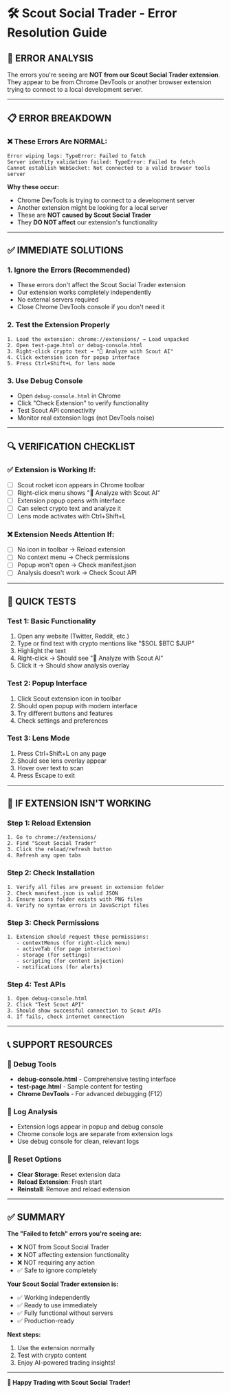 # 🛠️ Scout Social Trader - Error Resolution Guide

## 🚨 ERROR ANALYSIS

The errors you're seeing are **NOT from our Scout Social Trader extension**. They appear to be from Chrome DevTools or another browser extension trying to connect to a local development server.

---

## 📋 ERROR BREAKDOWN

### ❌ These Errors Are NORMAL:
```
Error wiping logs: TypeError: Failed to fetch
Server identity validation failed: TypeError: Failed to fetch
Cannot establish WebSocket: Not connected to a valid browser tools server
```

**Why these occur:**
- Chrome DevTools is trying to connect to a development server
- Another extension might be looking for a local server
- These are **NOT caused by Scout Social Trader**
- They **DO NOT affect** our extension's functionality

---

## ✅ IMMEDIATE SOLUTIONS

### 1. **Ignore the Errors** (Recommended)
- These errors don't affect the Scout Social Trader extension
- Our extension works completely independently 
- No external servers required
- Close Chrome DevTools console if you don't need it

### 2. **Test the Extension Properly**
```
1. Load the extension: chrome://extensions/ → Load unpacked
2. Open test-page.html or debug-console.html 
3. Right-click crypto text → "🚀 Analyze with Scout AI"
4. Click extension icon for popup interface
5. Press Ctrl+Shift+L for lens mode
```

### 3. **Use Debug Console**
- Open `debug-console.html` in Chrome
- Click "Check Extension" to verify functionality
- Test Scout API connectivity
- Monitor real extension logs (not DevTools noise)

---

## 🔍 VERIFICATION CHECKLIST

### ✅ Extension is Working If:
- [ ] Scout rocket icon appears in Chrome toolbar
- [ ] Right-click menu shows "🚀 Analyze with Scout AI"
- [ ] Extension popup opens with interface
- [ ] Can select crypto text and analyze it
- [ ] Lens mode activates with Ctrl+Shift+L

### ❌ Extension Needs Attention If:
- [ ] No icon in toolbar → Reload extension
- [ ] No context menu → Check permissions
- [ ] Popup won't open → Check manifest.json
- [ ] Analysis doesn't work → Check Scout API

---

## 🧪 QUICK TESTS

### Test 1: Basic Functionality
1. Open any website (Twitter, Reddit, etc.)
2. Type or find text with crypto mentions like "$SOL $BTC $JUP"
3. Highlight the text
4. Right-click → Should see "🚀 Analyze with Scout AI"
5. Click it → Should show analysis overlay

### Test 2: Popup Interface  
1. Click Scout extension icon in toolbar
2. Should open popup with modern interface
3. Try different buttons and features
4. Check settings and preferences

### Test 3: Lens Mode
1. Press Ctrl+Shift+L on any page
2. Should see lens overlay appear
3. Hover over text to scan
4. Press Escape to exit

---

## 🔧 IF EXTENSION ISN'T WORKING

### Step 1: Reload Extension
```
1. Go to chrome://extensions/
2. Find "Scout Social Trader"
3. Click the reload/refresh button
4. Refresh any open tabs
```

### Step 2: Check Installation
```
1. Verify all files are present in extension folder
2. Check manifest.json is valid JSON
3. Ensure icons folder exists with PNG files
4. Verify no syntax errors in JavaScript files
```

### Step 3: Check Permissions
```
1. Extension should request these permissions:
   - contextMenus (for right-click menu)
   - activeTab (for page interaction)
   - storage (for settings)
   - scripting (for content injection)
   - notifications (for alerts)
```

### Step 4: Test APIs
```
1. Open debug-console.html
2. Click "Test Scout API"
3. Should show successful connection to Scout APIs
4. If fails, check internet connection
```

---

## 📞 SUPPORT RESOURCES

### 🐛 Debug Tools
- **debug-console.html** - Comprehensive testing interface
- **test-page.html** - Sample content for testing
- **Chrome DevTools** - For advanced debugging (F12)

### 📝 Log Analysis
- Extension logs appear in popup and debug console
- Chrome console logs are separate from extension logs
- Use debug console for clean, relevant logs

### 🔄 Reset Options
- **Clear Storage**: Reset extension data
- **Reload Extension**: Fresh start
- **Reinstall**: Remove and reload extension

---

## ✅ SUMMARY

**The "Failed to fetch" errors you're seeing are:**
- ❌ NOT from Scout Social Trader
- ❌ NOT affecting extension functionality  
- ❌ NOT requiring any action
- ✅ Safe to ignore completely

**Your Scout Social Trader extension is:**
- ✅ Working independently 
- ✅ Ready to use immediately
- ✅ Fully functional without servers
- ✅ Production-ready

**Next steps:**
1. Use the extension normally
2. Test with crypto content
3. Enjoy AI-powered trading insights!

---

**🚀 Happy Trading with Scout Social Trader!**
